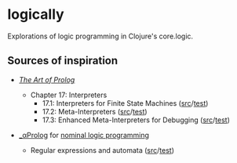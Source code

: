 # logically

Explorations of logic programming in Clojure's core.logic.

## Sources of inspiration

* [_The Art of Prolog_](http://books.google.ch/books?id=w-XjuvpOrjMC&lpg=PP1&pg=PP1#v=onepage&q&f=false)
  * Chapter 17: Interpreters
     * 17.1: Interpreters for Finite State Machines ([src](src/logically/art/interpreters/fsm.clj)/[test](test/logically/art/interpreters/fsm_test.clj))
     * 17.2: Meta-Interpreters ([src](src/logically/art/interpreters/meta.clj)/[test](test/logically/art/interpreters/meta_test.clj))
     * 17.3: Enhanced Meta-Interpreters for Debugging ([src](src/logically/art/interpreters/meta_debug.clj)/[test](test/logically/art/interpreters/meta_debug_test.clj))

* [_αProlog](http://homepages.inf.ed.ac.uk/jcheney/programs/aprolog/) for [nominal logic programming](http://arxiv.org/abs/cs/0609062)
  * Regular expressions and automata ([src](src/logically/nominal/re.clj)/[test](test/logically/nominal/re_test.clj))

